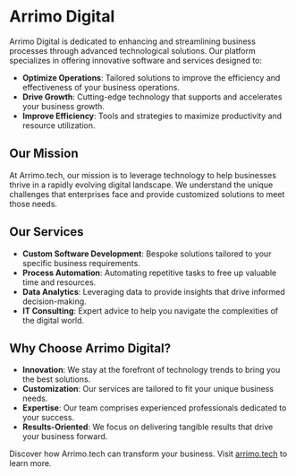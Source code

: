 # Arrimo Digital

Arrimo Digital is dedicated to enhancing and streamlining business processes through advanced technological solutions. Our platform specializes in offering innovative software and services designed to:

- **Optimize Operations**: Tailored solutions to improve the efficiency and effectiveness of your business operations.
- **Drive Growth**: Cutting-edge technology that supports and accelerates your business growth.
- **Improve Efficiency**: Tools and strategies to maximize productivity and resource utilization.

## Our Mission

At Arrimo.tech, our mission is to leverage technology to help businesses thrive in a rapidly evolving digital landscape. We understand the unique challenges that enterprises face and provide customized solutions to meet those needs.

## Our Services

- **Custom Software Development**: Bespoke solutions tailored to your specific business requirements.
- **Process Automation**: Automating repetitive tasks to free up valuable time and resources.
- **Data Analytics**: Leveraging data to provide insights that drive informed decision-making.
- **IT Consulting**: Expert advice to help you navigate the complexities of the digital world.

## Why Choose Arrimo Digital?

- **Innovation**: We stay at the forefront of technology trends to bring you the best solutions.
- **Customization**: Our services are tailored to fit your unique business needs.
- **Expertise**: Our team comprises experienced professionals dedicated to your success.
- **Results-Oriented**: We focus on delivering tangible results that drive your business forward.

Discover how Arrimo.tech can transform your business. Visit [arrimo.tech](https://www.arrimo.tech) to learn more.